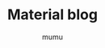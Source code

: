 ---
title: "Material blog"
github: https://github.com/mumuxme/materialize-jekyll
demo: https://mumuxme.github.io/materialize-jekyll/
author: mumu
draft: true
ssg:
  - Jekyll
cms:
  - No Cms
---